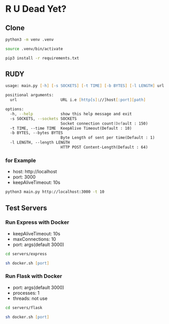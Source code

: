 # R U Dead Yet?

## Clone

```zsh
python3 -m venv .venv

source .venv/bin/activate

pip3 install -r requirements.txt
```

## RUDY

```zsh
usage: main.py [-h] [-s SOCKETS] [-t TIME] [-b BYTES] [-l LENGTH] url

positional arguments:
  url                   URL i.e [http[s]://]host[:port][path]

options:
  -h, --help            show this help message and exit
  -s SOCKETS, --sockets SOCKETS
                        Socket connection count(Default : 150)
  -t TIME, --time TIME  KeepAlive Timeout(Default : 10)
  -b BYTES, --bytes BYTES
                        Byte Length of sent per time(Default : 1)
  -l LENGTH, --length LENGTH
                        HTTP POST Content-Length(Default : 64)
```

### for Example

- host: http://localhost
- port: 3000
- keepAliveTimeout: 10s

```zsh
python3 main.py http://localhost:3000 -t 10
```

## Test Servers

### Run Express with Docker

- keepAliveTimeout: 10s
- maxConnections: 10
- port: args(default 3000)

```zsh
cd servers/express

sh docker.sh [port]
```

### Run Flask with Docker

- port: args(default 3000)
- processes: 1
- threads: not use

```zsh
cd servers/flask

sh docker.sh [port]
```
